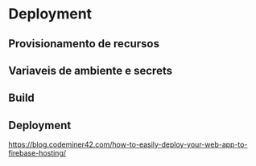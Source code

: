 # Deployment

## Provisionamento de recursos

## Variaveis de ambiente e secrets

## Build

## Deployment

https://blog.codeminer42.com/how-to-easily-deploy-your-web-app-to-firebase-hosting/
